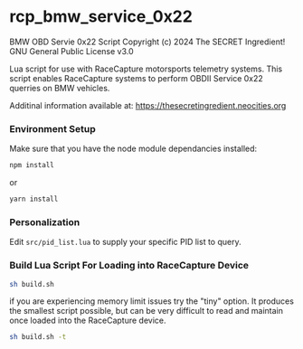 # rcp_bmw_service_0x22
BMW OBD Servie 0x22 Script
Copyright (c) 2024 The SECRET Ingredient!
GNU General Public License v3.0

Lua script for use with RaceCapture motorsports telemetry systems. This script enables RaceCapture systems to perform OBDII Service 0x22 querries on BMW vehicles.

Additinal information available at: https://thesecretingredient.neocities.org

### Environment Setup

Make sure that you have the node module dependancies installed:

```sh
npm install
```

or

```sh
yarn install
```


### Personalization

Edit `src/pid_list.lua` to supply your specific PID list to query.

### Build Lua Script For Loading into RaceCapture Device

```sh
sh build.sh
```

if you are experiencing memory limit issues try the "tiny" option. It produces the smallest script possible, but can be very difficult to read and maintain once loaded into the RaceCapture device.

```sh
sh build.sh -t
```
